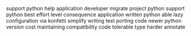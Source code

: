 support python help application developer migrate project python support python best effort level consequence application written python able lazy configuration via konfetti simplify writing test porting code newer python version cost maintaining compatibility code tolerable type harder annotate